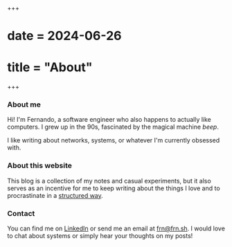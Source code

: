 +++
# date =  2024-06-26
# title =  "About"
+++
<!---->
<!---->

### About me

Hi! I'm Fernando, a software engineer who also happens to actually like computers. I grew up in the 90s, fascinated by the magical machine *beep*. 

I like writing about networks, systems, or whatever I'm currently obsessed with.

### About this website

This blog is a collection of my notes and casual experiments, but it also serves as an incentive for me to keep writing about the things I love and to procrastinate in a [structured way]. 

### Contact

You can find me on [LinkedIn] or send me an email at frn@frn.sh. I would love to chat about systems or simply hear your thoughts on my posts!

[linkedin]: https://linkedin.com/in/frnsimoes
[structured way]: https://structuredprocrastination.com/

